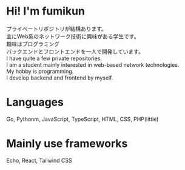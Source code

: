 # Hi! I'm fumikun
プライベートリポジトリが結構あります。  
主にWeb系のネットワーク技術に興味がある学生です。  
趣味はプログラミング  
バックエンドとフロントエンドを一人で開発しています。  
I have quite a few private repositories.  
I am a student mainly interested in web-based network technologies.  
My hobby is programming.  
I develop backend and frontend by myself.
# Languages
Go, Pythonm, JavaScript, TypeScript, HTML, CSS, PHP(little)
# Mainly use frameworks
Echo, React, Tailwind CSS
